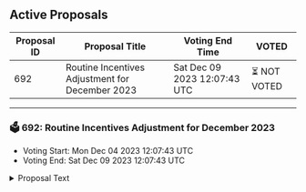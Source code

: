 ## Active Proposals

| Proposal ID | Proposal Title | Voting End Time | VOTED |
|-------------|----------------|-----------------|-------|
| 692 | Routine Incentives Adjustment for December 2023 | Sat Dec 09 2023 12:07:43 UTC | ⏳ NOT VOTED |

---

### 🗳 692: Routine Incentives Adjustment for December 2023
- Voting Start: Mon Dec 04 2023 12:07:43 UTC
- Voting End: Sat Dec 09 2023 12:07:43 UTC

<details>
<summary>Proposal Text</summary>
 
This proposal adjusts the Osmosis Liquidity Incentives emitted to each pool according to the methodology in [Proposal 578](https://www.mintscan.io/osmosis/proposals/578) as well as adding a WBTC/USDC pairing to the incentives system - [Proposal 670](https://www.mintscan.io/osmosis/proposals/670) Preapprove Quote asset Pairings for incentives.

 A full breakdown of changes can be found in [this spreadsheet](https://docs.google.com/spreadsheets/d/1-6DBXycjhbIeYFkmeJqDTJOwZBC4gqPosvifGS2-DA8)
</details>
